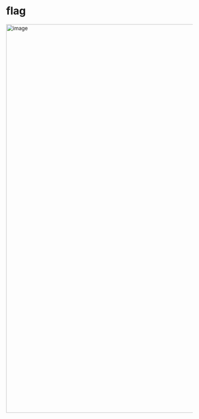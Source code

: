 # flag

<img width="1046" alt="image" src="https://github.com/drtblog/flag/assets/129575691/99755f76-1bae-475c-aa50-bcc0a84a7013">
